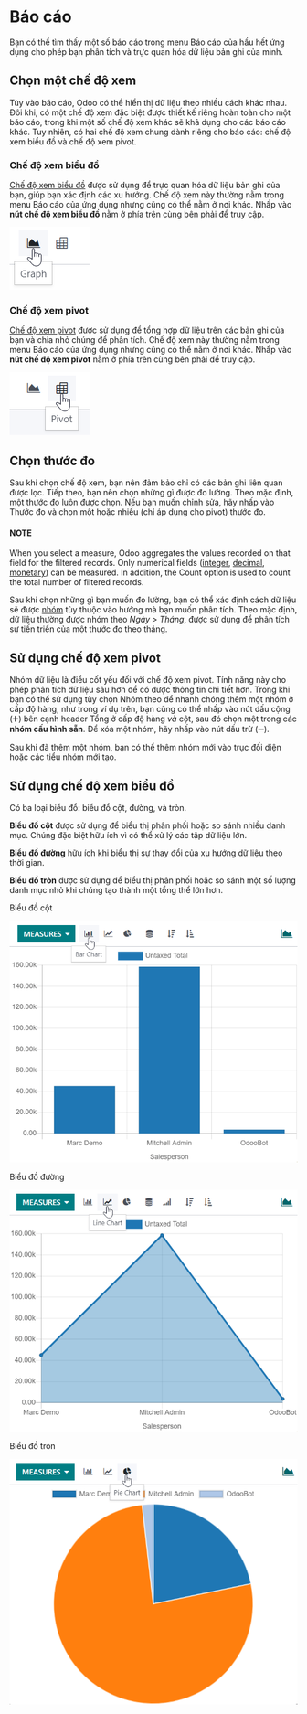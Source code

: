 # Báo cáo

Bạn có thể tìm thấy một số báo cáo trong menu Báo cáo của hầu hết ứng dụng cho phép bạn phân tích và trực quan hóa dữ liệu bản ghi của mình.

<a id="reporting-views"></a>

## Chọn một chế độ xem

Tùy vào báo cáo, Odoo có thể hiển thị dữ liệu theo nhiều cách khác nhau. Đôi khi, có một chế độ xem đặc biệt được thiết kế riêng hoàn toàn cho một báo cáo, trong khi một số chế độ xem khác sẽ khả dụng cho các báo cáo khác. Tuy nhiên, có hai chế độ xem chung dành riêng cho báo cáo: chế độ xem biểu đồ và chế độ xem pivot.

<a id="reporting-views-graph"></a>

### Chế độ xem biểu đồ

[Chế độ xem biểu đồ](#reporting-using-graph) được sử dụng để trực quan hóa dữ liệu bản ghi của bạn, giúp bạn xác định các xu hướng. Chế độ xem này thường nằm trong menu Báo cáo của ứng dụng nhưng cũng có thể nằm ở nơi khác. Nhấp vào **nút chế độ xem biểu đồ** nằm ở phía trên cùng bên phải để truy cập.

![Chọn chế độ xem biểu đồ](../../.gitbook/assets/graph-button.png)

<a id="reporting-views-pivot"></a>

### Chế độ xem pivot

[Chế độ xem pivot](#reporting-using-pivot) được sử dụng để tổng hợp dữ liệu trên các bản ghi của bạn và chia nhỏ chúng để phân tích. Chế độ xem này thường nằm trong menu Báo cáo của ứng dụng nhưng cũng có thể nằm ở nơi khác. Nhấp vào **nút chế độ xem pivot** nằm ở phía trên cùng bên phải để truy cập.

![Chọn chế độ xem pivot](../../.gitbook/assets/pivot-button.png)

<a id="reporting-choosing-measures"></a>

## Chọn thước đo

Sau khi chọn chế độ xem, bạn nên đảm bảo chỉ có các bản ghi liên quan được lọc. Tiếp theo, bạn nên chọn những gì được đo lường. Theo mặc định, một thước đo luôn được chọn. Nếu bạn muốn chỉnh sửa, hãy nhấp vào Thước đo và chọn một hoặc nhiều (chỉ áp dụng cho pivot) thước đo.

#### NOTE
When you select a measure, Odoo aggregates the values recorded on that field for the filtered
records. Only numerical fields ([integer](../studio/fields.md#studio-fields-simple-fields-integer),
[decimal](../studio/fields.md#studio-fields-simple-fields-decimal), [monetary](../studio/fields.md#studio-fields-simple-fields-monetary)) can be measured. In addition, the Count
option is used to count the total number of filtered records.

Sau khi chọn những gì bạn muốn đo lường, bạn có thể xác định cách dữ liệu sẽ được [nhóm](search.md#search-group) tùy thuộc vào hướng mà bạn muốn phân tích. Theo mặc định, dữ liệu thường được nhóm theo *Ngày > Tháng*, được sử dụng để phân tích sự tiến triển của một thước đo theo tháng.

<a id="reporting-using-pivot"></a>

## Sử dụng chế độ xem pivot

Nhóm dữ liệu là điều cốt yếu đối với chế độ xem pivot. Tính năng này cho phép phân tích dữ liệu sâu hơn để có được thông tin chi tiết hơn. Trong khi bạn có thể sử dụng tùy chọn Nhóm theo để nhanh chóng thêm một nhóm ở cấp độ hàng, như trong ví dụ trên, bạn cũng có thể nhấp vào nút dấu cộng (➕) bên cạnh header Tổng ở cấp độ hàng *và* cột, sau đó chọn một trong các **nhóm cấu hình sẵn**. Để xóa một nhóm, hãy nhấp vào nút dấu trừ (➖).

Sau khi đã thêm một nhóm, bạn có thể thêm nhóm mới vào trục đối diện hoặc các tiểu nhóm mới tạo.

<a id="reporting-using-graph"></a>

## Sử dụng chế độ xem biểu đồ

Có ba loại biểu đồ: biểu đồ cột, đường, và tròn.

**Biểu đồ cột** được sử dụng để biểu thị phân phối hoặc so sánh nhiều danh mục. Chúng đặc biệt hữu ích vì có thể xử lý các tập dữ liệu lớn.

**Biểu đồ đường** hữu ích khi biểu thị sự thay đổi của xu hướng dữ liệu theo thời gian.

**Biểu đồ tròn** được sử dụng để biểu thị phân phối hoặc so sánh một số lượng danh mục nhỏ khi chúng tạo thành một tổng thể lớn hơn.

Biểu đồ cột

![Báo cáo Phân tích doanh số dưới dạng biểu đồ cột](../../.gitbook/assets/bar.png)

Biểu đồ đường

![Báo cáo Phân tích doanh số dưới dạng biểu đồ đường](../../.gitbook/assets/line.png)

Biểu đồ tròn

![Báo cáo Phân tích doanh số dưới dạng biểu đồ tròn](../../.gitbook/assets/pie.png)
